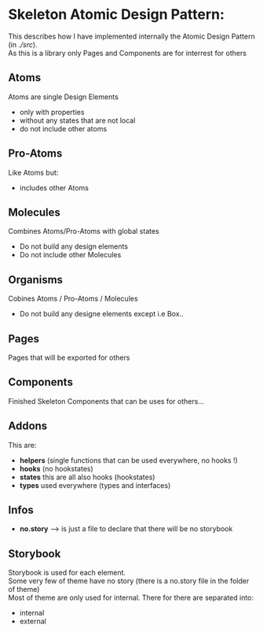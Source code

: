 # Skeleton Atomic Design Pattern:
This describes how I have implemented internally the Atomic Design Pattern (in *./src*).  
As this is a library only Pages and Components are for interrest for others

## Atoms
Atoms are single Design Elements 
- only with properties
- without any states that are not local
- do not include other atoms

## Pro-Atoms
Like Atoms but:
- includes other Atoms

## Molecules
Combines Atoms/Pro-Atoms with global states
- Do not build any design elements
- Do not include other Molecules

## Organisms
Cobines Atoms / Pro-Atoms / Molecules
- Do not build any designe elements except i.e Box..


## Pages
Pages that will be exported for others


## Components
Finished Skeleton Components that can be uses for others...


## Addons
This are:
- **helpers** (single functions that can be used everywhere, no hooks !)
- **hooks** (no hookstates)
- **states** this are all also hooks (hookstates)
- **types** used everywhere (types and interfaces)
  

## Infos
- **no.story** --> is just a file to declare that there will be no storybook


## Storybook
Storybook is used for each element.  
Some very few of theme have no story (there is a no.story file in the folder of theme)  
Most of theme are only used for internal. There for there are separated into:
- internal
- external